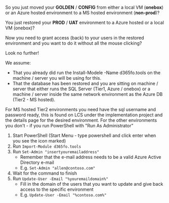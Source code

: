 So you just moved your **GOLDEN** / **CONFIG** from either a local VM (**onebox**) or an Azure hosted environment to a MS hosted environment (**non-prod**)?

You just restored your **PROD** / **UAT** environment to a Azure hosted or a local VM (onebox)?

Now you need to grant access (back) to your users in the restored environment and you want to do it without all the mouse clicking?

Look no further!

We assume:
* That you already did run the Install-Modele -Name d365fo.tools on the machine / server you will be using for this.
* That the database has been restored and you are sitting on machine / server that either runs the SQL Server (Tier1, Azure / onebox) or a machine / server inside the same network environment as the Azure DB (Tier2 - MS hosted). 

For MS hosted Tier2 environments you need have the sql username and password ready, this is found on LCS under the implementation project and the details page for the desired environment. For the other environments you don't - if you run PowerShell with "Run As Administrator"

1. Start PowerShell (Start Menu - type powershell and click enter when you see the icon marked)
2. Run `Import-Module d365fo.tools`
3. Run `Set-Admin "insertyouremailaddress"`
   - Remember that the e-mail address needs to be a valid Azure Active Directory e-mail
   - E.g. `Set-Admin "allen@contoso.com"`
4. Wait for the command to finish
5. Run `Update-User -Email "%youremaildomain%"`
   - Fill in the domain of the users that you want to update and give back access to the specific environment
   - E.g. `Update-User -Email "%contoso.com%"`